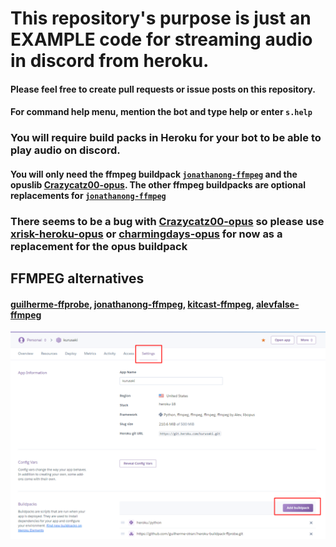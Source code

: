 # This repository's purpose is just an EXAMPLE code for streaming audio in discord from heroku. 
#### Please feel free to create pull requests or issue posts on this repository.
#### For command help menu, mention the bot and type help or enter `s.help`
### You will require build packs in Heroku for your bot to be able to play audio on discord. 
#### You will only need the ffmpeg buildpack [`jonathanong-ffmpeg`](https://github.com/jonathanong/heroku-buildpack-ffmpeg-latest.git) and the opuslib [Crazycatz00-opus](https://github.com/Crazycatz00/heroku-buildpack-libopus.git). The other ffmpeg buildpacks are optional replacements for [`jonathanong-ffmpeg`](https://github.com/jonathanong/heroku-buildpack-ffmpeg-latest.git)

### There seems to be a bug with [Crazycatz00-opus](https://github.com/Crazycatz00/heroku-buildpack-libopus) so please use [xrisk-heroku-opus](https://github.com/xrisk/heroku-opus) or [charmingdays-opus](https://github.com/CharmingDays/heroku-buildpack-libopus) for now as a replacement for the opus buildpack


## FFMPEG alternatives
#### [guilherme-ffprobe](https://github.com/guilherme-otran/heroku-buildpack-ffprobe.git), [jonathanong-ffmpeg](https://github.com/jonathanong/heroku-buildpack-ffmpeg-latest.git), [kitcast-ffmpeg](https://github.com/kitcast/buildpack-ffmpeg.git), [alevfalse-ffmpeg](https://github.com/alevfalse/heroku-buildpack-ffmpeg.git)

<img src="images/Kurusaki.png" width="800">
